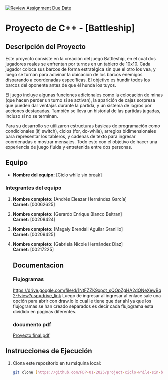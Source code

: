 [![Review Assignment Due Date](https://classroom.github.com/assets/deadline-readme-button-22041afd0340ce965d47ae6ef1cefeee28c7c493a6346c4f15d667ab976d596c.svg)](https://classroom.github.com/a/mi1WNrHU)
# Proyecto de C++ - [Battleship]

## Descripción del Proyecto

Este proyecto consiste en la creación del juego Battleship, en el cual dos jugadores reales se enfrentan por turnos en un tablero de 10x10. Cada jugador coloca sus barcos de forma estratégica sin que el otro los vea, y luego se turnan para adivinar la ubicación de los barcos enemigos disparando a coordenadas específicas. El objetivo es hundir todos los barcos del oponente antes de que él hunda los tuyos.

El juego incluye algunas funciones adicionales como la colocación de minas (que hacen perder un turno si se activan), la aparición de cajas sorpresa que pueden dar ventajas durante la partida, y un sistema de logros por acciones destacadas. También se lleva un historial de las partidas jugadas, incluso si no se terminan.

Para su desarrollo se utilizaron estructuras básicas de programación como condicionales (if, switch), ciclos (for, do-while), arreglos bidimensionales para representar los tableros, y cadenas de texto para ingresar coordenadas o mostrar mensajes. Todo esto con el objetivo de hacer una experiencia de juego fluida y entretenida entre dos personas.

## Equipo

- **Nombre del equipo:** [Ciclo while sin break]

### Integrantes del equipo

1. **Nombre completo:** [Andrés Eleazar Hernández García]  
   **Carnet:** [00062625]

2. **Nombre completo:** [Gerardo Enrique Blanco Beltran]  
   **Carnet:** [00208424]

3. **Nombre completo:** [Magaly Brendali Aguilar Granillo]  
   **Carnet:** [00209425]

4. **Nombre completo:** [Gabriela Nicole Hernández Diaz]  
   **Carnet:** [00217225]


   ## Documentacion
   ### Flujogramas
   https://drive.google.com/file/d/1NtFZZK9xpot_sQOpZgHA2dQNeXewBq2-/view?usp=drive_link
   Luego de ingresar al ingresar al enlace sale una opción para abrir con draw.io lo cual le tiene que dar ahí ya que los
    flujogramas se han creado separados es decir cada flujograma esta dividido en paginas diferentes.
   
   ### documento pdf
   [Proyecto final.pdf](https://github.com/user-attachments/files/21114195/Proyecto.final.pdf)


## Instrucciones de Ejecución

1. Clona este repositorio en tu máquina local:
   ```bash
   git clone [https://github.com/FDP-01-2025/project-ciclo-while-sin-break.git]
